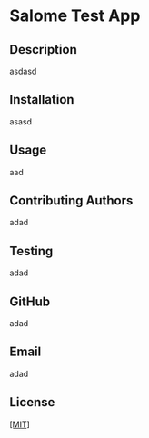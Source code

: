 
  # Salome Test App

  ## Description
  asdasd

   ## Installation
   asasd

   ## Usage
   aad

   ## Contributing Authors
   adad

   ## Testing
   adad

   ## GitHub
   adad

   ## Email
   adad

   ## License
   <a href="https://choosealicense.com/licenses/mit/">[MIT]</a>
  